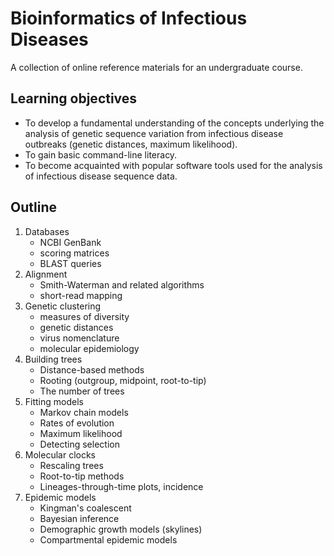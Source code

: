 # Bioinformatics of Infectious Diseases

A collection of online reference materials for an undergraduate course.

## Learning objectives
* To develop a fundamental understanding of the concepts underlying the analysis of genetic sequence variation from infectious disease outbreaks (genetic distances, maximum likelihood).
* To gain basic command-line literacy.
* To become acquainted with popular software tools used for the analysis of infectious disease sequence data.

## Outline
1. Databases
   * NCBI GenBank
   * scoring matrices
   * BLAST queries
2. Alignment
   * Smith-Waterman and related algorithms
   * short-read mapping
3. Genetic clustering 
   * measures of diversity
   * genetic distances
   * virus nomenclature
   * molecular epidemiology
4. Building trees
   * Distance-based methods
   * Rooting (outgroup, midpoint, root-to-tip)
   * The number of trees
5. Fitting models
   * Markov chain models
   * Rates of evolution
   * Maximum likelihood
   * Detecting selection
6. Molecular clocks
   * Rescaling trees
   * Root-to-tip methods
   * Lineages-through-time plots, incidence
7. Epidemic models
   * Kingman's coalescent
   * Bayesian inference
   * Demographic growth models (skylines)
   * Compartmental epidemic models




   
